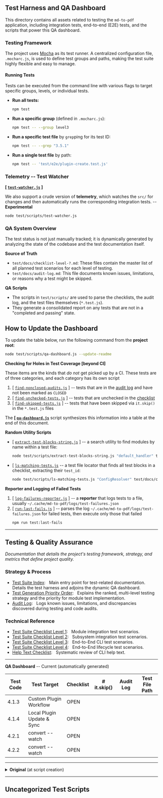 ## Test Harness and QA Dashboard

This directory contains all assets related to testing the `md-to-pdf` application, including integration tests, end-to-end (E2E) tests, and the scripts that power this QA dashboard.

### Testing Framework

The project uses [Mocha](https://mochajs.org/) as its test runner. A centralized configuration file, `.mocharc.js`, is used to define test groups and paths, making the test suite highly flexible and easy to manage.

#### Running Tests

Tests can be executed from the command line with various flags to target specific groups, levels, or individual tests.

  * **Run all tests:**
    ```bash
    npm test
    ```
  * **Run a specific group** (defined in `.mocharc.js`):
    ```bash
    npm test -- --group level3
    ```
  * **Run a specific test file** by `grep`ping for its test ID:
    ```bash
    npm test -- --grep "3.5.1"
    ```
  * **Run a single test file** by path:
    ```bash
    npm test -- 'test/e2e/plugin-create.test.js'
    ```

### Telemetry -- Test Watcher

**[ [`test-watcher.js`](scripts/test-watcher.js) ]**

We also support a crude version of **telemetry**, which watches the `src/` for changes and then automatically runs the corresponding integration tests. -- **Experimental**

```bash
node test/scripts/test-watcher.js
```

### QA System Overview

The test status is not just manually tracked; it is dynamically generated by analyzing the state of the codebase and the test documentation itself.

**Source of Truth**

* `test/docs/checklist-level-?.md`: These files contain the master list of all planned test scenarios for each level of testing.
* `test/docs/audit-log.md`: This file documents known issues, limitations, or reasons why a test might be skipped.

**QA Scripts**

  * The scripts in `test/scripts/` are used to parse the checklists, the audit log, and the test files themselves (`*.test.js`).
  * They generate a consolidated report on any tests that are not in a "completed and passing" state.

## How to Update the Dashboard

To update the table below, run the following command from the **project root**:

```bash
node test/scripts/qa-dashboard.js --update-readme
```

**Checking for Holes in Test Coverage [beyond CI]**

These items are the kinds that *do not* get picked up by a CI. These tests are of three categories, and each category has its own script

1. [ [`find-nonclosed-audits.js`](scripts/find-nonclosed-audits.js) ]
   -- tests that are in the [audit log](docs/audit-log.md) and have not been marked as `CLOSED`
2. [ [`find-unchecked-tests.js`](scripts/find-unchecked-tests.js) ]
   -- tests that are unchecked in the [checklist](docs/checklist-level-%5B1-4%5D.md)
3. [ [`find-skipped-tests.js`](scripts/find-skipped-tests.js) ]
   -- tests that have been skipped via `it.skip()` in the `*.test.js` files

The **[ [`qa-dashboard.js`](scripts/qa-dashboard.js)** script synthesizes this information into a table at the end of this document.

**Random Utility Scripts**

- [ [`extract-test-blocks-string.js`](scripts/extract-test-blocks-string.js) ]
  -- a search utility to find modules by name within a test file:
  ``` bash
  node test/scripts/extract-test-blocks-string.js "default_handler" test/docs/checklist-level-2.md
  ```
- [ [`ls-matching-tests.js`](scripts/ls-matching-tests.js)
  -- a test file locator that finds all test blocks in a checklist, extracting their `test_id`:
  ``` bash
  node test/scripts/ls-matching-tests.js "ConfigResolver" test/docs/checklist-level-1.md
  ```

**Reporter and Logging of Failed Tests**

1. [ [`log-failures-reporter.js`](scripts/log-failures-reporter.js) ]
   -- a **reporter** that logs tests to a file, usually `~/.cache/md-to-pdf/logs/test-failures.json`
2. [ [`run-last-fails.js`](scripts/run-last-fails.js) ]
   -- parses the log `~/.cache/md-to-pdf/logs/test-failures.json` for failed tests, then execute only those that failed
   ```bash
   npm run test:last-fails
   ```

---

## Testing & Quality Assurance

*Documentation that details the project's testing framework, strategy, and metrics that define project quality.*

### Strategy & Process

* [Test Suite Index](../test/index.md):
  Main entry point for test-related documentation. Details the test harness and adjoins the dynamic QA dashboard.
* [Test Generation Priority Order](../test/docs/test-generation-priority-order.md):
  Explains the ranked, multi-level testing strategy and the priority for module test implementation.
* [Audit Log](../test/docs/audit-log.md):
  Logs known issues, limitations, and discrepancies discovered during testing and code audits.

### Technical Reference

* [Test Suite Checklist Level 1](../test/docs/checklist-level-1.md):
  Module integration test scenarios.
* [Test Suite Checklist Level 2](../test/docs/checklist-level-2.md):
  Subsystem integration test scenarios.
* [Test Suite Checklist Level 3](../test/docs/checklist-level-3.md):
  End-to-End CLI test scenarios.
* [Test Suite Checklist Level 4](../test/docs/checklist-level-4.md):
  End-to-End lifecycle test scenarios.
* [Help Text Checklist](../test/docs/help-text-checklist.md):
  Systematic review of CLI help text.

---

**QA Dashboard** -- Current (automatically generated)

<!--qa-dashboard-start-->
| Test Code | Test Target         | Checklist | # it.skip() | Audit Log      | Test File Path                                         |
|-----------|---------------------|-----------|-------------|---------------|--------------------------------------------------------|
| 4.1.3    | Custom Plugin Workflow| OPEN     |            |              |                                                       |
| 4.1.4    | Local Plugin Update & Sync| OPEN     |            |              |                                                       |
| 4.2.1    | convert --watch     | OPEN     |            |              |                                                       |
| 4.2.2    | convert --watch     | OPEN     |            |              |                                                       |
<!--qa-dashboard-end-->
---

<details>
<summary><b>Original</b> (at script creation)</summary>

| Test Code | Test Target        | Checklist | # it.skip() | Audit Log  | Test File Path  |
|----------|---------------------|----------|------------|--------------|-----------------|
| 1.1.2    |                     |          |            | audit-log:7  |                 |
| 1.2.4    |                     |          |            | audit-log:44 |                 |
| 1.2.8    |                     |          |            | audit-log:44 |                 |
| 1.2.24   | PluginRegistryBuilder | OPEN    | 1 it.skip()| audit-log:56 | test/integration/plugin-registry-builder/plugin-registry-builder.test.1.2.24.js |
| 1.2.27   |                     |          |            | audit-log:68 |                 |
| 1.2.28   |                     |          |            | audit-log:68 |                 |
| 1.2.29   |                     |          |            | audit-log:68 |                 |
| 1.2.30   |                     |          |            | audit-log:68 |                 |
| 1.2.31   |                     |          |            | audit-log:68 |                 |
| 1.2.32   |                     |          |            | audit-log:68 |                 |
| 1.3.2    | plugin_determiner   | OPEN     | 1 it.skip()| audit-log:92 | test/integration/plugin_determiner/plugin_determiner.test.1.3.2.js |
| 1.4.14   | main_config_loader  | OPEN     | 1 it.skip()| audit-log:104| test/integration/main-config-loader/main-config-loader.test.1.4.14.js |
| 1.4.15   | main_config_loader  | OPEN     | 1 it.skip()|              | test/integration/main-config-loader/main-config-loader.test.1.4.15.js |
| 1.6.14   |                     |          |            | audit-log:128|                 |
| 1.7.1    | math_integration    | OPEN     |            |              |                 |
| 1.7.2    | math_integration    | OPEN     |            |              |                 |
| 1.7.3    | math_integration    | OPEN     |            |              |                 |
| 1.7.4    | math_integration    | OPEN     |            |              |                 |
| 1.7.5    | math_integration    | OPEN     |            |              |                 |
| 1.7.6    | math_integration    | OPEN     |            |              |                 |
| 1.7.7    | math_integration    | OPEN     |            |              |                 |
| 1.7.8    | math_integration    | OPEN     |            |              |                 |
| 2.2.2    |                     |          | 1 it.skip()|              | test/integration/default-handler/default-handler.test.2.2.2.js |
| 2.3.9    |                     |          |            | audit-log:178|                 |
| 4.1.1    | CLI Commands Interaction| OPEN |            |              |                 |
| 4.1.2    | CLI Commands Interaction| OPEN |            |              |                 |
| 4.2.1    | convert --watch     | OPEN     |            |              |                 |
| 4.2.2    | convert --watch     | OPEN     |            |              |                 |
| 4.3.1    | collection update   | OPEN     |            |              |                 |
| 4.3.2    | plugin create --from| OPEN     |            |              |                 |

</details>

---

## Uncategorized Test Scripts
<!-- uncategorized-start -->
<!-- uncategorized-end -->
